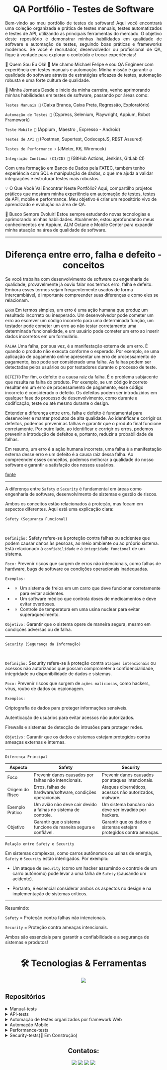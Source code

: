 <h1 align="center"> QA Portfólio - Testes de Software</h1>

<p align="justify"> Bem-vindo ao meu portfólio de testes de software! Aqui você encontrará uma coleção organizada e prática de testes manuais, testes automatizados e testes de API, utilizando as principais ferramentas do mercado. O objetivo deste repositório é demonstrar minhas habilidades em qualidade de software e automação de testes, seguindo boas práticas e frameworks modernos. Se você é recrutador, desenvolvedor ou profissional de QA, fique à vontade para explorar o conteúdo e trocar experiências!</>

📌 Quem Sou Eu
Olá! 👋 Me chamo Michael Felipe e sou QA Engineer com experiência em testes manuais e automação. Minha missão é garantir a qualidade do software através de estratégias eficazes de testes, automação robusta e uma forte cultura de qualidade.

🚀 Minha Jornada
Desde o início da minha carreira, venho aprimorando minhas habilidades em testes de software, passando por áreas como:

`Testes Manuais 📝` (Caixa Branca, Caixa Preta, Regressão, Exploratório) <br>

`Automação de Testes 🤖` (Cypress, Selenium, Playwright, Appium, Robot Framework)  <br>

`Teste Mobile 🤖` (Appium , Maestro , Expresso - Android) <br>

`Testes de API 🔗` (Postman, Supertest, CodeceptJS, REST Assured)  <br>

`Testes de Performance ⚡` (JMeter, K6, Wiremock)  <br>

`Integração Contínua (CI/CD) 🔄` (GitHub Actions, Jenkins, GitLab CI)  <br>

Com uma formação em Banco de Dados pela FATEC, também tenho experiência com SQL e manipulação de dados, o que me ajuda a validar integrações e estruturar testes mais robustos.  <br>

💡 O Que Você Vai Encontrar Neste Portfólio?
Aqui, compartilho projetos práticos que mostram minha experiência em automação de testes, testes de API, mobile e performance. Meu objetivo é criar um repositório vivo de aprendizado e evolução na área de QA.

🎯 Busco Sempre Evoluir!
Estou sempre estudando novas tecnologias e aprimorando minhas habilidades. Atualmente, estou aprofundando meus conhecimentos em Appium, ALM Octane e Mobile Center para expandir minha atuação na área de qualidade de software.


<hr>

<h1 align="center">  Diferença entre erro, falha e defeito - conceitos </h1>

Se você trabalha com desenvolvimento de software ou engenharia de qualidade, provavelmente já ouviu falar nos termos erro, falha e defeito. Embora esses termos sejam frequentemente usados ​​de forma intercambiável, é importante compreender suas diferenças e como eles se relacionam.

`ERRO` Em termos simples, um erro é uma ação humana que produz um resultado incorreto ou inesperado. Um desenvolvedor pode cometer um erro ao escrever um código incorreto para uma determinada função, um testador pode cometer um erro ao não testar corretamente uma determinada funcionalidade, e um usuário pode cometer um erro ao inserir dados incorretos em um formulário.

`FALHA` Uma falha, por sua vez, é a manifestação externa de um erro. É quando o produto não executa conforme o esperado. Por exemplo, se uma aplicação de pagamento online apresentar um erro de processamento de pagamento, isso pode ser considerado uma falha. As falhas podem ser detectadas pelos usuários ou por testadores durante o processo de teste.

`DEFEITO` Por fim, o defeito é a causa raiz da falha. É o problema subjacente que resulta na falha do produto. Por exemplo, se um código incorreto resultar em um erro de processamento de pagamento, esse código incorreto é considerado o defeito. Os defeitos podem ser introduzidos em qualquer fase do processo de desenvolvimento, como durante a codificação, teste ou até mesmo durante o design.

Entender a diferença entre erro, falha e defeito é fundamental para desenvolver e manter produtos de alta qualidade. Ao identificar e corrigir os defeitos, podemos prevenir as falhas e garantir que o produto final funcione corretamente. Por outro lado, ao identificar e corrigir os erros, podemos prevenir a introdução de defeitos e, portanto, reduzir a probabilidade de falhas.

Em resumo, um erro é a ação humana incorreta, uma falha é a manifestação externa desse erro e um defeito é a causa raiz dessa falha. Ao compreender esses conceitos, podemos melhorar a qualidade do nosso software e garantir a satisfação dos nossos usuários.


[fonte](https://www.eduardolam.com.br/2023/04/diferenca-entre-erro-falha-e-defeito.html#:~:text=Em%20resumo%2C%20um%20erro%20%C3%A9,a%20satisfa%C3%A7%C3%A3o%20dos%20nossos%20usu%C3%A1rios.)

<hr>

A diferença entre `Safety` e `Security` é fundamental em áreas como engenharia de software, desenvolvimento de sistemas e gestão de riscos. 

Ambos os conceitos estão relacionados à proteção, mas focam em aspectos diferentes. Aqui está uma explicação clara:

`Safety (Segurança Funcional)`

<br>

`Definição:` Safety refere-se à proteção contra falhas ou acidentes que podem causar danos às pessoas, ao meio ambiente ou ao próprio sistema. Está relacionado à `confiabilidade` e à `integridade funcional` de um sistema.

`Foco:` Prevenir riscos que surgem de erros não intencionais, como falhas de hardware, bugs de software ou condições operacionais inadequadas.

`Exemplos:`

* * Um sistema de freios em um carro que deve funcionar corretamente para evitar acidentes.

* * Um software médico que controla doses de medicamentos e deve evitar overdoses.

* * Controle de temperatura em uma usina nuclear para evitar superaquecimento.

`Objetivo:` Garantir que o sistema opere de maneira segura, mesmo em condições adversas ou de falha.

<hr>

`Security (Segurança da Informação)`

<br>

`Definição:` Security refere-se à proteção contra `ataques intencionais` ou acessos não autorizados que possam comprometer a confidencialidade, integridade ou disponibilidade de dados e sistemas.

`Foco:` Prevenir riscos que surgem de `ações maliciosas`, como hackers, vírus, roubo de dados ou espionagem.

`Exemplos:`

Criptografia de dados para proteger informações sensíveis.

Autenticação de usuários para evitar acessos não autorizados.

Firewalls e sistemas de detecção de intrusões para proteger redes.

`Objetivo:` Garantir que os dados e sistemas estejam protegidos contra ameaças externas e internas.

<hr>

`Diferença Principal`

| Aspecto | Safety | Security |
|----------|----------|----------|
| Foco | Prevenir danos causados por falhas não intencionais. | Prevenir danos causados por ataques intencionais.|
| Origem do Risco | Erros, falhas de hardware/software, condições operacionais. | Ataques cibernéticos, acessos não autorizados, malware. |
| Exemplo Prático | Um avião não deve cair devido a falhas no sistema de controle. | Um sistema bancário não deve ser invadido por hackers. |
| Objetivo | Garantir que o sistema funcione de maneira segura e confiável. | Garantir que os dados e sistemas estejam protegidos contra ameaças. |


`Relação entre Safety e Security`

Em sistemas complexos, como carros autônomos ou usinas de energia, `Safety` e `Security` estão interligados. Por exemplo:

* Um ataque de `Security` (como um hacker assumindo o controle de um carro autônomo) pode levar a uma falha de `Safety` (causando um acidente).

* Portanto, é essencial considerar ambos os aspectos no design e na implementação de sistemas críticos.

<hr>

Resumindo:

`Safety` = Proteção contra falhas não intencionais.

`Security` = Proteção contra ameaças intencionais.

Ambos são essenciais para garantir a confiabilidade e a segurança de sistemas e produtos!


<h1 align="center"> 🛠 Tecnologias & Ferramentas</h1>

<p align="center">
  <a href="https://go-skill-icons.vercel.app/">
    <img
      src="https://go-skill-icons.vercel.app/api/icons?i=cypress,playwright,selenium,postman,javascript,java,git,gherkin,githubactions,github,gitlab,sonarqube,jenkins"
    />
  </a>
</p>

## Repositórios

<details>
<summary>Manual-tests</summary>
  
<br>
  
##  Testes manuais (documentação, casos de teste, checklist, relatórios)

Testes no Portfólio de QA
Este repositório contém exemplos práticos de diferentes tipos de testes de software, demonstrando habilidades em garantia de qualidade (QA). Abaixo estão os exemplos incluídos:

`1. Teste de Caixa Branca (White Box Testing) `

<br>

Descrição: Testes que avaliam a estrutura interna do código, como fluxo de execução, condições e loops.

Exemplo:

Análise de cobertura de código em uma função de cálculo de imposto.

Verificação de condições de borda em um algoritmo de ordenação.

Tecnologias: Python, Pytest, Coverage.py.

`2. Teste de Caixa Preta (Black Box Testing) `

<br>

Descrição: Testes que avaliam a funcionalidade do software sem conhecimento da implementação interna.

Exemplo:

Testes de funcionalidade em uma API RESTful (verificação de status codes, respostas JSON).

Validação de campos de um formulário de cadastro.

Tecnologias: Postman, Selenium, Cypress.

`3. Teste de Regressão (Regression Testing) `

<br>

Descrição: Testes para garantir que novas alterações não introduziram bugs em funcionalidades existentes.

Exemplo:

Execução de um conjunto de testes automatizados após a implementação de uma nova feature.

Verificação de funcionalidades críticas após atualizações de bibliotecas.

Tecnologias: Jenkins, GitLab CI, TestNG.

`4. Teste Exploratório (Exploratory Testing)`

<br>

Descrição: Testes não estruturados, onde o testador explora o software para identificar bugs ou comportamentos inesperados.

Exemplo:

Exploração de um novo módulo de e-commerce para identificar possíveis falhas de usabilidade.

Testes manuais em um aplicativo móvel para verificar fluxos de navegação.

Tecnologias: Ferramentas de captura de tela, relatórios manuais.


<hr>

</details>

<details>
<summary>API-tests</summary>
<br>

<details>
<summary>Postman + Newman</summary>

# Nesse estudo eu vou postar alguns prints de como foi feito os testes no postaman e de como usei o newman pra complementar

# 1-Passo configurei a url base

<p align="center"><img src=https://github.com/heyMichaelS/postman-newman/blob/master/imagens/Captura%20de%20tela%202025-02-20%20111409.png  alt="Sua Foto" width="800" height="500"/>


# 2-Coloquei no script de teste para gerar um email diferente sempre que preenchido 
<p align="center"><img src=https://github.com/heyMichaelS/postman-newman/blob/master/imagens/Captura%20de%20tela%202025-02-20%20111615.png alt="Sua Foto" width="800" height="500"/>

* 2.1 Response
 <p align="center"><img src=https://github.com/heyMichaelS/postman-newman/blob/master/imagens/Captura%20de%20tela%202025-02-20%20111632.png alt="Sua Foto" width="800" height="500"/>

* 2.2 O email foi alterado por uma variávei de ambiente para aceitar a condição do script "{{ }}"
<p align="center"><img src= https://github.com/heyMichaelS/postman-newman/blob/master/imagens/Captura%20de%20tela%202025-02-20%20111748.png alt="Sua Foto" width="800" height="500"/>

# 3-Register a user an invalid password
<p align="center"><img src= https://github.com/heyMichaelS/postman-newman/blob/master/imagens/Captura%20de%20tela%202025-02-20%20112540.png alt="Sua Foto" width="800" height="500"/>

* 3.1 Body
<p align="center"><img src= https://github.com/heyMichaelS/postman-newman/blob/master/imagens/Captura%20de%20tela%202025-02-20%20112553.png alt="Sua Foto" width="800" height="500"/>

# 4-Autenticar um usuario 

<p align="center"><img src= https://github.com/heyMichaelS/postman-newman/blob/master/imagens/Captura%20de%20tela%202025-02-20%20112654.png alt="Sua Foto" width="800" height="500"/>

* 4.1 Body

<p align="center"><img src=https://github.com/heyMichaelS/postman-newman/blob/master/imagens/Captura%20de%20tela%202025-02-20%20112706.png alt="Sua Foto" width="800" height="500"/>

# 5-Registrar um post 

<p align="center"><img src=https://github.com/heyMichaelS/postman-newman/blob/master/imagens/Captura%20de%20tela%202025-02-20%20112739.png alt="Sua Foto" width="800" height="500"/>

* 5.1 Body
 <p align="center"><img src= https://github.com/heyMichaelS/postman-newman/blob/master/imagens/Captura%20de%20tela%202025-02-20%20112750.png alt="Sua Foto" width="800" height="500"/>

* 5.2 Configuração do Baren Token 
 <p align="center"><img src= https://github.com/heyMichaelS/postman-newman/blob/master/imagens/Captura%20de%20tela%202025-02-20%20112801.png alt="Sua Foto" width="800" height="500"/>

 
# 6-Retrivies

 <p align="center"><img src= https://github.com/heyMichaelS/postman-newman/blob/master/imagens/Captura%20de%20tela%202025-02-20%20112852.png alt="Sua Foto" width="800" height="500"/>

# 7-Delete um post

 <p align="center"><img src= https://github.com/heyMichaelS/postman-newman/blob/master/imagens/Captura%20de%20tela%202025-02-20%20113000.png alt="Sua Foto" width="800" height="500"/>

* 7.1 Como é delete de um post precisa de uma autenticação seguindo a regra da api

  <p align="center"><img src= https://github.com/heyMichaelS/postman-newman/blob/master/imagens/Captura%20de%20tela%202025-02-20%20113019.png alt="Sua Foto" width="800" height="500"/>

# 8-Delete sem autenticação nesse caso não é necessário

 <p align="center"><img src= https://github.com/heyMichaelS/postman-newman/blob/master/imagens/Captura%20de%20tela%202025-02-20%20113033.png alt="Sua Foto" width="800" height="500"/>

 # 9-Depois de finalizado consegue fazer o export do json de todo teste e rodar com newman 
 
Para instalar na maquina antes de rodar a collection
```
npm i -g newman
```
Após
```
newman run nome_do-arquivo
```
* 9.1 após instalado no terminal deve ser assim sua visão

<p align="center"><img src= https://github.com/heyMichaelS/postman-newman/blob/master/imagens/Captura%20de%20tela%202025-02-19%20034644.png alt="Sua Foto" width="500" height="500"/>

* 9.2 No newman também pode gerar relatorios em html com esse comando

```
npm i -g newman-reporter-htmlextra
```
Após
```
newman run nome_do_arquivo.json -r htmlextra
```
* Irá gerar uma visão assim 
<p align="center"><img src= https://github.com/heyMichaelS/postman-newman/blob/master/imagens/Captura%20de%20tela%202025-02-19%20034602.png alt="Sua Foto" width="800" height="500"/>



# 📁 Abaixo está projetos que fiz com Postman + Newman onde coloquei em prática os ensinamentos de teste<br>

* [Projeto 1° - Postman + Newman](https://github.com/heyMichaelS/postman-newman)

<hr>
</details>
</details>
 
<details>
<summary>Automação de testes organizados por framework Web</summary>

  <br>

<details>
<summary>Cypress</summary>

<br>

  🚀 Testes de Automação com Cypress
📌 O que é Cypress?
O Cypress é um framework moderno de automação de testes end-to-end para aplicações web. Ele é conhecido por sua facilidade de configuração, execução rápida e integração nativa com JavaScript. Diferente de outras ferramentas, o Cypress roda diretamente no navegador, permitindo um melhor controle sobre a aplicação testada e facilitando a depuração.

<br>
  
| Vantagem | Descrição |
|----------|----------|
| ✅ Execução rápida | Testes automatizados confiáveis e rápidos |
| ✅ Suporte a JS/TS | Compatível com JavaScript e TypeScript |
| ✅ Depuração avançada | Time-travel, logs detalhados e ferramentas integradas |
| ✅ CI/CD | Fácil integração com pipelines de CI/CD |

<br>
🚀 Instalação do Cypress
O Cypress pode ser instalado de diferentes formas, dependendo do seu ambiente e necessidades. A seguir, apresento um passo a passo para instalar e configurar o Cypress corretamente.

🛠️ Pré-requisitos
Antes de instalar o Cypress, certifique-se de que possui os seguintes requisitos instalados:

✅ Node.js (Versão recomendada: LTS) → [Baixar aqui](https://nodejs.org/pt/download) <br>
✅ Gerenciador de Pacotes (npm ou yarn) (já vem com o Node.js) <br>
✅ Git (opcional, mas recomendado) → [Baixar aqui](https://git-scm.com/downloads) <br>

  <br>

# 🏗️ 1. Criando um novo projeto (caso não tenha um)


  ```
  mkdir meu-projeto-cypress
  cd meu-projeto-cypress
  npm init -y
  ```
# Isso criará um arquivo package.json básico para gerenciar as dependências.

# 📦 2. Instalando o Cypress
🔹 Opção 1: Instalação via npm (Recomendada) <br>
    No diretório do projeto, execute: <br>
  ```
  npm install cypress --save-dev
  ```
🔹 Após a instalação, o Cypress será adicionado às dependências do seu projeto. <br>

# 🚀 3. Abrindo o Cypress pela primeira vez <br>
🔹 Após a instalação, inicie o Cypress com: <br>
```
npx cypress open
```
Modo interativo (com interface gráfica)

```
npx cypress run
```
Modo headless (sem interface gráfica, útil para CI/CD)

# 📂 4. Estrutura de Arquivos do Cypress
Ao executar o Cypress pela primeira vez, ele criará automaticamente a seguinte estrutura dentro do seu projeto <br>

```
📁 cypress/
 ├── 📂 e2e/            # Pasta onde ficam os testes automatizados
 ├── 📂 fixtures/       # Arquivos JSON para simular dados de resposta
 ├── 📂 support/        # Arquivos auxiliares (comandos, hooks, etc.)
 ├── 📂 downloads/      # Para arquivos baixados nos testes
 ├── 📂 screenshots/    # Capturas de tela dos testes
 ├── 📂 videos/         # Gravações automáticas dos testes
📄 cypress.config.js      # Arquivo de configuração do Cypress
```
⚠️ **Atenção:** O Cypress já vem com uma configuração de pasta porém pode ser alterada de acordo com projeto ou da melhor forma que a organização facilite os testes.

# ⚙️ 5. Configurando o Cypress (Opcional)

🔹 O arquivo cypress.config.js permite personalizar diversas opções. Exemplo de configuração básica <br>
```
const { defineConfig } = require('cypress');

module.exports = defineConfig({
  e2e: {
    baseUrl: 'https://meusite.com', // URL base para os testes
    viewportWidth: 1280,
    viewportHeight: 720,
  },
});
```
⚠️ **Atenção:** No arquivo cypress.config.js nesse bloco que se confugura também a parte do relatorios e demais configurações que agregam no cypress. <br>

# 🧪 6. Criando um Primeiro Teste
Agora, crie um teste simples dentro da pasta cypress/e2e/

📄 Arquivo: cypress/e2e/meuTeste.cy.js
```
describe('Meu Primeiro Teste', () => {
  it('Visita a página inicial e verifica o título', () => {
    cy.visit('/');
    cy.contains('Example Domain'); // Verifica se a página contém esse texto
  });
});
```

🎯 Conclusão
Agora você tem o Cypress instalado e configurado no seu projeto! 🚀 Você pode explorar mais funcionalidades como:

Uso de comandos customizados (cypress/support/commands.js)
Configuração de variáveis de ambiente
Integração com CI/CD
Relatórios de testes
Para mais detalhes, consulte a [documentação oficial.](https://docs.cypress.io/app/get-started/why-cypress)

# 📁 Abaixo está projetos que fiz com cypress onde coloquei em prática os ensinamentos de teste nesse framework.<br>

* [Projeto 1° - Cypress](https://github.com/heyMichaelS/cypress_pratica)
* [Projeto 2° - Cypress](https://github.com/heyMichaelS/cypress-auth-project)
* [Projeto 3° - Cypress](https://github.com/heyMichaelS/cypress_api/tree/master)
* [Projeto 4° - Cypress](https://github.com/heyMichaelS/cypress_automacao_web)
* [Projeto 5° - Cypress](https://github.com/heyMichaelS/cypress_bdd)
 <hr>
</details>

<details>
<summary>Playwright</summary>
   <br>
🎭 Playwright - Automação de Testes Moderna
O Playwright é um framework de automação de testes de código aberto, desenvolvido pela Microsoft, que permite testar aplicativos da web em múltiplos navegadores (Chromium, Firefox e WebKit) de forma rápida e confiável. Ele suporta testes headless e com interface gráfica, além de oferecer APIs poderosas para interagir com elementos, simular dispositivos móveis, capturar screenshots e muito mais.

 <br>
  <br>

🔹 Principais recursos do Playwright:  <br>
✅ Suporte a múltiplos navegadores: Chromium, Firefox e WebKit <br>
✅ Execução paralela de testes para maior desempenho  <br>
✅ Automação confiável com controle avançado de rede e interceptação de requisições  <br>
✅ Testes de API integrados, permitindo validar backends   <br>
✅ Suporte a linguagens modernas como JavaScript, TypeScript, Python, Java e C#  <br>
✅ Simulação de dispositivos móveis e configurações avançadas  <br>

Com o Playwright, é possível criar testes robustos e escaláveis para validar a experiência do usuário em diferentes cenários, garantindo maior qualidade e confiabilidade no desenvolvimento de aplicações web. 🚀

🎭 Tutorial de Instalação e Configuração do Playwright
O Playwright é um framework moderno para automação de testes, desenvolvido pela Microsoft. Ele permite testar aplicativos da web em múltiplos navegadores (Chromium, Firefox e WebKit), garantindo confiabilidade, velocidade e flexibilidade.


🛠️ 1. Pré-requisitos
Antes de instalar o Playwright, certifique-se de que possui os seguintes requisitos:

✅ Node.js (Versão recomendada: LTS) → [Baixar aqui](https://nodejs.org/pt/download) <br>
✅ Gerenciador de pacotes (npm, yarn ou pnpm)) <br>
✅ Git (opcional, mas recomendado) → [Baixar aqui](https://git-scm.com/downloads)  <br>


📦 2. Criando um Novo Projeto
Se ainda não tiver um projeto Node.js, crie um diretório e inicialize o projeto:

```
mkdir meu-projeto-playwright
cd meu-projeto-playwright
```
🔹 Isso criará um arquivo package.json para gerenciar as dependências.

📥 3. Instalando o Playwright  <br>
🔹 Opção 1: Instalação via npm (Recomendada) <br>
```
npm init playwright@latest
```
📝 4. Criando um Teste Automatizado
Agora, crie um arquivo de teste dentro da pasta tests/:

📄 Arquivo: tests/example.test.js

```
import { test, expect } from '@playwright/test';

test('Verificar título da página', async ({ page }) => {
  await page.goto('https://playwright.dev/'); // Abre o site
  const title = await page.title(); // Obtém o título da página
  expect(title).toBe('Fast and reliable end-to-end testing for modern web apps | Playwright'); // Valida o título
});

```
▶️ 6. Executando os Testes
* Para rodar `todos os testes:`
  
```
npx playwright test
```

Para rodar um `teste específico:`
```
npx playwright test tests/example.test.js
```

Para rodar os testes `com interface gráfica (UI Mode):`
```
npx playwright test --ui
```

Para rodar os testes `em modo headless (sem interface gráfica):`
```
npx playwright test --headless
```
📊 7. Gerando Relatórios de Teste
O Playwright inclui suporte nativo para relatórios de teste. Após a execução, os resultados ficam armazenados na pasta playwright-report/.

Para abrir o relatório interativo, use:
```
npx playwright show-report
```
🎯 Conclusão
Agora você tem um ambiente configurado para automação de testes com Playwright! 🚀

✅ Instalação e configuração
✅ Criação de testes automatizados
✅ Execução e geração de relatórios
  
📌 Para mais detalhes, consulte a [documentação oficial.](https://playwright.dev/docs/intro)

# 📁 Abaixo está projetos que fiz com Playwright onde coloquei em prática os ensinamentos de teste nesse framework.<br>

* [Projeto 1° - Playwright](https://github.com/heyMichaelS/automacao_web_playwright)
* [Projeto 2° - Playwright](https://github.com/heyMichaelS/playwright_api)

<hr>

</details>

<details>
<summary>Codeceptjs</summary>

<br>
🚀 Instalação e Configuração do CodeceptJS para Testes de API
O CodeceptJS é um framework moderno para automação de testes end-to-end, suportando diversos drivers como Playwright, WebDriver, Puppeteer e TestCafe. Além disso, permite a execução de testes de API, tornando-se uma ferramenta versátil para diferentes cenários de testes.
<br>

🛠️ Pré-requisitos
Antes de instalar o CodeceptJS, verifique se possui os seguintes requisitos:

✅ Node.js (Versão recomendada: LTS) → [Baixar aqui](https://nodejs.org/pt/download) <br>
✅ Gerenciador de Pacotes (npm ou yarn) (já vem com o Node.js) <br>
✅ Git (opcional, mas recomendado) → [Baixar aqui](https://git-scm.com/downloads) <br>

<br>

# 🏗️ 1. Criando um Novo Projeto
Se ainda não tiver um projeto Node.js, crie um diretório e inicialize o projeto:

```
mkdir meu-projeto-codecept
cd meu-projeto-codecept
npm init -y
```
Isso criará um arquivo package.json básico para gerenciar as dependências.

# 📦 2. Instalando o CodeceptJS
🔹 Opção 1: Instalação via npm (Recomendada)

```
npm install codeceptjs --save-dev
```
# ⚙️ 3. Inicializando o CodeceptJS

```
npx codeceptjs init
```
🔹 Durante a configuração interativa, o CodeceptJS fará algumas perguntas sobre o ambiente de testes, como:

* Qual helper usar? (Selecione REST para testes de API) <br>
* Onde salvar os testes? (Padrão: ./tests) <br>
* Qual formato de saída do relatório? (Escolha um, como Mocha) <br>
🔹 Isso criará automaticamente o arquivo de configuração codecept.conf.js. <br>


# 🔧 4. Configurando o CodeceptJS para Testes de API

🔹 Edite o arquivo codecept.conf.js para incluir a configuração de API Testing com REST:

📄 Arquivo: codecept.conf.js

```
const { setHeadlessWhen } = require('@codeceptjs/configure');

setHeadlessWhen(process.env.HEADLESS);

exports.config = {
  tests: './tests/api/*_test.js',  // Define onde os testes serão salvos
  output: './output',              // Pasta de saída para logs e screenshots
  helpers: {
    REST: {                        // Ativa o helper REST para testes de API
      endpoint: 'https://jsonplaceholder.typicode.com',  // URL base da API
      onRequest: (request) => {
        request.headers.auth = 'Bearer token_aqui';  // Adiciona autenticação (se necessário)
      }
    }
  },
  include: {},
  bootstrap: null,
  mocha: {},
  name: 'meu-projeto-codecept'
};
```
⚠️ **Atenção:**  A configuração pode ter diferentes modificações dependendo do projeto acima é somente uma base de exemplo.

# 🧪 5. Criando um Teste de API
🔹 Agora, crie um teste simples dentro da pasta tests/api/:

📄 Arquivo: tests/api/users_test.js

```
Feature('Users API');

Scenario('Deve buscar a lista de usuários', async ({ I }) => {
  const response = await I.sendGetRequest('/users');

  // Verifica se a resposta tem status 200
  I.seeResponseCodeIs(200);

  // Valida se a resposta contém uma lista de usuários
  I.seeResponseContainsJson([{ id: 1 }]);
});

Scenario('Deve criar um novo usuário', async ({ I }) => {
  const response = await I.sendPostRequest('/users', {
    name: 'João Silva',
    username: 'joaosilva',
    email: 'joao@email.com'
  });

  // Verifica se o status de resposta é 201 (Criado)
  I.seeResponseCodeIs(201);

  // Valida se o nome do usuário criado está na resposta
  I.seeResponseContainsJson({ name: 'João Silva' });
});
```
# ▶️ 6. Executando os Testes
🔹Para rodar todos os testes

```
npx codeceptjs run --steps
```
🔹 Para rodar um teste específico
```
npx codeceptjs run --grep "@@sucesso"
```

🔹 Estrutura Exemplo do Teste Abaixo

```
Feature('login');

Scenario('Login com sucesso ', async ({ I }) => {

    I.amOnPage('https://automationpratice.com.br/')
    I.click('Login')
    I.waitForText('Login', 15)
    I.fillField('#user', 'teste@teste.com')
    I.fillField('#password', '12345678')
    I.click('#btnLogin')
    I.waitForText('Login realizado', 3)

}).tag('@sucesso')

```

🔹Para rodar os testes em modo interativo

```
npx codeceptjs shell
```
A opção --steps exibe o passo a passo da execução.

# 📊 7. Gerando Relatórios de Testes

Para gerar relatórios HTML após a execução, instale o pacote mocha-multi-reporters
```
npm install mocha-multi-reporters --save-dev
```
E adicione a seguinte configuração no codecept.conf.js:

```
mocha: {
  reporterOptions: {
    reportDir: "output"
  }
}
```

# 🎯 Conclusão
Agora você tem um ambiente configurado para testes de API com CodeceptJS! 🚀

✅ Instalação e configuração do framework
✅ Criação de testes automatizados de API
✅ Execução e geração de relatórios

📌 Para mais detalhes, consulte a [documentação oficial.](https://codecept.io/api/#api-testing)
Agora, após executar os testes, o relatório estará disponível na pasta output.

# 📁 Abaixo está projetos que fiz com CodeceptJs onde coloquei em prática os ensinamentos de teste nesse framework.<br>

* [Projeto 1º - CodeceptJS](https://github.com/heyMichaelS/CodeceptJs_Projeto_Web/tree/master)
* [Projeto 2º - CodeceptJS + Appium](https://github.com/heyMichaelS/Automacao_Testes_Mobile_CodeceptJs_Appium))
* [Projeto 3º - CodeceptJS]()
<hr>
</details>

<details>
<summary>Selenium</summary>
    <br>  
* Selenium
</details>

<details>
<summary>Robot Framework</summary>
    <br>  
  
🤖 Introdução ao Robot Framework
O Robot Framework é um framework de automação de testes baseado em palavras-chave (Keyword-Driven Testing) que permite escrever testes de forma intuitiva e legível. Ele é amplamente utilizado para testar APIs, aplicações web, mobile e desktop, suportando bibliotecas como Selenium, Appium, Requests e muitas outras.

🚀 Principais Vantagens do Robot Framework <br>
✅ Fácil de aprender – Utiliza uma sintaxe legível em estilo tabela ou texto <br>
✅ Suporte a múltiplas bibliotecas – Selenium, Appium, API Requests, entre outras <br>
✅ Extensível – Pode ser integrado com Python e Java para personalizar testes <br>
✅ Execução multiplataforma – Roda em Windows, Linux e macOS <br>
✅ Relatórios detalhados – Gera logs e reports automaticamente <br>


🛠 Passo a Passo: Instalando e Configurando o Robot Framework <br>

📌 1. Pré-requisitos <br>
Antes de instalar o Robot Framework, verifique se tem:

✔ Python 3.7 ou superior instalado <br>
✔ pip atualizado <br>
✔ IDE compatível (ex: VS Code, PyCharm ou Robot Framework IDE) <br>

Para verificar o Python e o pip, rode:

```
python --version
pip --version
```
Se o Python não estiver instalado, baixe-o [em:](https://www.python.org/downloads/)

📌 2. Instalando o Robot Framework
<br>
Para instalar o Robot Framework, use o seguinte comando:

```
pip install robotframework-requests
```
No teste que eu fiz usei [RequestLibrary](https://github.com/MarketSquare/robotframework-requests#readme) <br>
Para verificar se a instalação foi bem-sucedida:

```
robot --version
```

Exemplo de Test

```
*** Settings ***
Library    RequestsLibrary

*** Variables ***
${URL_BASE}    https://restful-booker.herokuapp.com

*** Keywords ***


Step 1: Fazer uma request GET para a URL
    ${response}=    GET    ${URL_BASE}/booking
    Log    Response Status: ${response.status_code}
    Log    Response Body: ${response.text}
    [Return]    ${response}

Step 2: Validar status da resposta
    [Arguments]    ${response}
    Status Should Be    200    ${response}

Step 3: Validar corpo da resposta
    [Arguments]    ${response}
    ${response_json}=    Evaluate    json.loads($response.text)    json
    Should Not Be Empty    ${response_json}    A resposta não pode ser vazia!

*** Test Cases ***
Cenário 1: Fazer uma request GET e validar resposta
    ${response}=    Step 1: Fazer uma request GET para a URL
    Step 2: Validar status da resposta    ${response}
    Step 3: Validar corpo da resposta    ${response}

```
📌 5. Executando o Teste
```
 python -m robot nomedoteste.robot

  ou

robot nomedoteste.robot
```

Se quiser salvar os logs e reports em uma pasta específica:

```
robot -d results teste_login.robot
```
Após a execução, os logs e reports serão gerados na pasta results/ e poderão ser abertos no navegador.



É uma ótima opção para equipes que querem uma abordagem mais amigável e reutilizável para a automação de testes.

📌 Para mais detalhes, consulte a [documentação oficial.](https://robotframework.org/) <br>
Agora, após executar os testes, o relatório é gerado na raiz do projeto.

# 📁 Abaixo está projetos que fiz com Robot Framework onde coloquei em prática os ensinamentos de teste nesse framework.<br>

* [Projeto 1º - Robot Framework](https://github.com/heyMichaelS/robot-framework-api)

<hr>
</details>

<details>
<summary>Rest-assured</summary>
    <br>
  
📌 Introdução ao REST-Assured  <br>
O REST-Assured é uma biblioteca Java para testar APIs RESTful de forma simples e intuitiva. Ele facilita a escrita de testes automatizados para serviços web, eliminando a necessidade de lidar diretamente com bibliotecas HTTP complexas.

É amplamente utilizado para automação de testes de API em projetos Java, permitindo validar respostas HTTP, cabeçalhos, status e até mesmo autenticação de APIs.
  
🚀 Principais Vantagens do REST-Assured:  <br>
✅ Sintaxe fluida e fácil de ler  <br>
✅ Suporte nativo para testes de API REST  <br>
✅ Integração com frameworks de teste como JUnit e TestNG  <br>
✅ Suporte a autenticação, parâmetros e validação de JSON/XML  <br>

🛠️ Pré-requisitos <br>
Antes de instalar o REST-Assured, verifique se possui os seguintes requisitos configurados corretamente:  <br>

✔ JetBrains IntelliJ IDEA → [Baixe aqui](https://www.jetbrains.com/idea/download/?section=window) s<br>
✔ Java JDK instalado e configurado (verifique a versão compatível com o projeto) → [Baixe aqui](https://www.oracle.com/br/java/technologies/javase/jdk11-archive-downloads.html) <br>
✔ Apache Maven instalado e configurado (caso não tenha, baixe e instale) → [Baixe aqui](https://maven.apache.org/download.cgi) <br>


🛠 Tutorial Passo a Passo: Instalação e Configuração
📌 1. Adicionar REST-Assured ao Projeto
Se estiver usando Maven, adicione a seguinte dependência ao pom.xml:


 ```
  <dependencies>
    <dependency>
        <groupId>io.rest-assured</groupId>
        <artifactId>rest-assured</artifactId>
        <version>5.4.0</version>
        <scope>test</scope>
    </dependency>
</dependencies>

  ```
Se estiver usando Gradle, adicione ao build.gradle:
 ```
dependencies {
    testImplementation 'io.rest-assured:rest-assured:5.4.0'
}

  ```
📌 2. Criar um Teste Simples com REST-Assured
Agora, vamos criar um teste para validar um endpoint /ping que retorna um JSON com { "message": "pong" }.

📄 Arquivo: ApiTest.java

  ```
import io.restassured.RestAssured;
import io.restassured.response.Response;
import org.junit.jupiter.api.Test;

import static io.restassured.RestAssured.*;
import static org.hamcrest.Matchers.*;

public class ApiTest {

    @Test
    public void testPingEndpoint() {
        given()
            .when()
                .get("https://api.exemplo.com/ping")
            .then()
                .statusCode(200)
                .body("message", equalTo("pong"));
    }
}


  ```

   📌 3. Executando os Testes   <br>
🔹Se estiver usando Maven, execute: <br>
   
  ```
mvn test
  ```
🔹Se estiver usando Gradle, execute:
    
  ```
gradle test
  ```
🔹Se o teste for bem-sucedido, você verá uma saída semelhante a:
 ```
Tests run: 1, Failures: 0, Errors: 0, Skipped: 0
  ```
    
    ` `
  
    ` `
📌 4. Testando um Endpoint com Autenticação
Se o endpoint exigir autenticação, podemos passar um token Bearer ou autenticação básica:

 ```
@Test
public void testComAutenticacao() {
    given()
        .auth()
        .preemptive()
        .basic("usuario", "senha")
    .when()
        .get("https://api.exemplo.com/secure-data")
    .then()
        .statusCode(200);
}

  ```
Para tokens JWT (Bearer Token):

 ```
@Test
public void testComBearerToken() {
    given()
        .header("Authorization", "Bearer seu_token_aqui")
    .when()
        .get("https://api.exemplo.com/protected")
    .then()
        .statusCode(200);
}

```
✅ Testando um Endpoint POST
Esse teste verifica se um novo usuário pode ser criado enviando um JSON no corpo da requisição.

  ```
import io.restassured.RestAssured;
import org.junit.jupiter.api.Test;
import static io.restassured.RestAssured.*;
import static org.hamcrest.Matchers.*;

public class ApiTest {

    @Test
    public void testCriarUsuario() {
        given()
            .header("Content-Type", "application/json")
            .body("{ \"nome\": \"João\", \"email\": \"joao@email.com\" }")
        .when()
            .post("https://api.exemplo.com/usuarios")
        .then()
            .statusCode(201)
            .body("message", equalTo("Usuário criado com sucesso"));
    }
}

```

✅ Explicação: <br>

* O given() define o corpo da requisição com JSON. <br>
* O post() envia os dados para a API. <br>
* O then() valida que o status da resposta é 201 (Created) e o corpo contém a mensagem esperada. <br>


  🛠 Testando um Endpoint PUT (Atualizar um Usuário)
Esse teste verifica se conseguimos atualizar os dados de um usuário existente.

```
  @Test
public void testAtualizarUsuario() {
    given()
        .header("Content-Type", "application/json")
        .body("{ \"nome\": \"João Silva\", \"email\": \"joaosilva@email.com\" }")
    .when()
        .put("https://api.exemplo.com/usuarios/1")
    .then()
        .statusCode(200)
        .body("message", equalTo("Usuário atualizado com sucesso"));
}

  ```
✅ Explicação:

* Usamos PUT para atualizar o usuário com ID 1.
* O JSON contém os novos dados do usuário.
* Verificamos que o status HTTP retornado é 200 (OK).


❌ Testando um Endpoint DELETE (Excluir um Usuário)
Aqui testamos se conseguimos excluir um usuário pelo ID.
  ```
@Test
public void testDeletarUsuario() {
    when()
        .delete("https://api.exemplo.com/usuarios/1")
    .then()
        .statusCode(204);
}

```
✅ Explicação:

* DELETE remove o usuário com ID 1.
* O status esperado é 204 (No Content), indicando que o usuário foi removido sem erro.


🔐 Testando um Endpoint Protegido com Token JWT (Autenticação Bearer)
Se a API exigir um token JWT para acessar os recursos, podemos passar o token no cabeçalho:
  ```
@Test
public void testComAutenticacaoJWT() {
    given()
        .header("Authorization", "Bearer seu_token_aqui")
    .when()
        .get("https://api.exemplo.com/dados-seguros")
    .then()
        .statusCode(200)
        .body("status", equalTo("Acesso permitido"));
}

```

✅ Explicação:

O cabeçalho "Authorization" recebe um token Bearer para autenticação.
A API deve retornar um status 200 (OK) se o token for válido.

🔄 Executando os Testes
Para rodar os testes, use:
  ```
mvn test  # Para Maven
gradle test  # Para Gradle
```
🎯 Conclusão
O REST-Assured facilita bastante os testes de APIs em Java, permitindo verificar status, corpo de resposta e autenticação de forma simples. Ele é ideal para integrar em pipelines CI/CD para garantir que os serviços REST estejam sempre funcionando corretamente.

Se precisar de mais exemplos, como testes com POST, PUT e DELETE, posso te ajudar a expandir! 🚀

📌 Para mais detalhes, consulte a [documentação oficial.](https://rest-assured.io/)
Agora, após executar os testes, o relatório estará disponível na pasta output.

# 📁 Abaixo está projetos que fiz com Rest-assured onde coloquei em prática os ensinamentos de teste nesse framework.<br>

* [Projeto 1º - Rest-assured](https://github.com/heyMichaelS/rest-assured-api)

<hr>
</details>

  
<details>
<summary>Supertest</summary>
 
  <br>
  
🚀 SuperTest - Testes de API Simples e Eficientes
O SuperTest é uma biblioteca para testes de API em Node.js, projetada para facilitar a verificação de endpoints REST e GraphQL. Ele se integra facilmente com frameworks como Express, Koa e outros, permitindo testar requisições HTTP de maneira simples e intuitiva.
  
  <br>
  
🔹 Principais recursos do SuperTest:  <br>

✅ Facilidade de uso – Sintaxe intuitiva baseada em superagent  <br>
✅ Suporte a testes assíncronos com Promises e async/await  <br>
✅ Integração com Jest, Mocha, Chai e outros frameworks de teste  <br>
✅ Validação de status, cabeçalhos e respostas JSON  <br>
✅ Execução rápida de testes sem precisar iniciar um servidor manualmente <br>

Com o SuperTest, é possível criar testes automatizados eficientes para garantir a qualidade e a confiabilidade de APIs. 🚀

🛠️ Tutorial de Instalação e Configuração do SuperTest
1. Pré-requisitos
Antes de instalar o SuperTest, certifique-se de que possui os seguintes requisitos:



📥 2. Criando um Novo Projeto
Se ainda não tiver um projeto Node.js, crie um diretório e inicialize o projeto:

```
mkdir meu-projeto-supertest
cd meu-projeto-supertest
```

📦 3. Instalando o SuperTest
🔹 Opção 1: Instalação via npm (Recomendada)
```
npm install jest supertest
```
⚙️ 4. Criando um Servidor para Teste
Para exemplificar, vamos criar uma API simples usando Express:
📄 Arquivo: server.js

```
const express = require('express');
const app = express();

app.use(express.json());

app.get('/ping', (req, res) => {
  res.status(200).json({ message: 'pong' });
});

app.post('/echo', (req, res) => {
  res.status(201).json({ data: req.body });
});

module.exports = app;

```

📝 5. Criando Testes com SuperTest
Agora, crie um arquivo para testar a API:

📄 Arquivo: tests/api.test.js

```
const request = require('supertest');
const app = require('../server');

describe('Testes da API', () => {
  test('Deve retornar pong ao acessar /ping', async () => {
    const response = await request(app).get('/ping');
    expect(response.status).toBe(200);
    expect(response.body).toEqual({ message: 'pong' });
  });

  test('Deve retornar os dados enviados via POST em /echo', async () => {
    const payload = { nome: 'QA Tester' };
    const response = await request(app).post('/echo').send(payload);
    
    expect(response.status).toBe(201);
    expect(response.body).toEqual({ data: payload });
  });
});

```

▶️ 6. Executando os Testes
Se estiver usando Jest, adicione o seguinte script no package.json:

📄 Arquivo: package.json
```
"scripts": {
  "test": "jest"
}
```
Agora, execute os testes com:

```
npm test
```

📊 7. Relatórios de Testes
Para gerar um relatório detalhado, use a flag --coverage:

```
npm test -- --coverage
```

📌 Para mais detalhes, consulte a [documentação oficial.](https://www.npmjs.com/package/supertest) <br>

✅ Node.js (Versão recomendada: LTS) → [Baixar aqui](https://nodejs.org/pt/download) <br>
✅ Gerenciador de pacotes (npm, yarn ou pnpm) <br>
✅ Git (opcional, mas recomendado) → [Baixar aqui](https://git-scm.com/downloads)

# 📁 Abaixo está projetos que fiz com Supertest onde coloquei em prática os ensinamentos de teste nesse framework.<br>

* [Projeto 1º - Superset](https://github.com/heyMichaelS/supertest_api)
<hr>
</details>
<br>
</details>


<details>
<summary>Automação Mobile</summary>
<br>

<details>
  <br>
  <summary>Maestro 📱</summary>
  
🔍 O que é o Maestro?
O Maestro é um framework de automação para testes de interface em aplicativos móveis, desenvolvido para ser mais simples e eficiente do que alternativas como o Appium. Ele permite a criação e execução de testes de forma rápida, utilizando uma sintaxe intuitiva baseada em YAML.

🛠️ Pré-requisitos
Antes de instalar o Maestro, certifique-se de que possui os seguintes requisitos:

✅ Java Development Kit (JDK) instalado e configurado no PATH do sistema <br>
✅ Ferramentas de linha de comando para iOS (Xcode CLI) para testes em dispositivos iOS  <br>
✅ Android SDK instalado e configurado para testes em Android  <br>


📌 Vantagens do Maestro sobre o Appium
<br>
    🔹 Mais simples e leve: Não depende de um servidor separado como o Appium <br>
    🔹 Configuração rápida: Exige menos dependências e é fácil de instalar <br>
    🔹 Sintaxe intuitiva: Testes escritos em YAML, sem necessidade de programação complexa <br>
    🔹 Execução eficiente: Testes são mais rápidos em comparação com o Appium <br>

🏗️ Estrutura de um Teste com Maestro
Os testes no Maestro são escritos em arquivos .yaml. Exemplo de um teste básico de login:

```
# login_test.yaml
appId: com.meuapp.mobile
---
- launchApp
- tapOn: "Login"
- insertText:
    text: "usuario@example.com"
    into: "Email"
- insertText:
    text: "senha123"
    into: "Senha"
- tapOn: "Entrar"
- assertVisible: "Dashboard"
```

Em meu repositório usei somente comandos windowns mas na documentação do maestro possoui as outras opções.

No windons é interessante instalar o comando do linux pode ajudar 

Instalação do WSL no Windows

1- Abrir o PowerShell como Administrador

* Pressione Win + X → Selecione Windows Terminal (Admin) ou PowerShell (Admin)
* Execute o comando:

```
wsl --install
```

* Isso instala o WSL com a distribuição padrão (Ubuntu).

2- Escolher outra distribuição Linux (Opcional)

* Para ver as distribuições disponíveis:

```
wsl --list --online
```

* Para instalar uma distribuição específica (exemplo: Debian):

```
wsl --install -d Debian
```
Verificar a Instalação

Execute:

```
wsl --list --verbose
```
* Se estiver rodando corretamente, aparecerá a distribuição instalada e seu estado.

5- Executar o Linux no Windowns

* Apenas digite wsl no terminal ou abra a distribuição Linux pelo menu Iniciar.


com WLS2 ativo e no terminal linux
Para baixar o maestro digite:

```
curl -fsSL "https://get.maestro.mobile.dev" | bash
```

No terminal do Windowns Powershell

```
adb -a -P 5037 nodaemon server
```
No terminal WSL2 Linux rode 

```
export ADB_SERVER_SOCKET=tcp:<IP>:5037
```
Verificar se adb esta conectado com device ira aparecer com comando:

```
adb devices
```
No Windowns possui umas diferenças para executar os tests no Maestro são as seguintes.


* DIgite no terminal do Windowns

```
ipconfig
```
* Anote o numero do IP 

Rodar um teste:

```
maestro --host <IP> test android-flow.yaml
```
Rodar testes em sub pastas:

```
maestro --host <IP> test ./subflows/sub.yaml
```
Para conseguir inspecionar os elementos do APP assim que rodar no Android Studio:

```
maestro --host <IP> studio
```

Conclusão
O Maestro é uma excelente alternativa ao Appium para automação de testes móveis, oferecendo um setup mais simples e uma execução mais rápida. Com integração facilitada em CI/CD e suporte a testes em dispositivos físicos e emuladores, é uma ferramenta poderosa para QA Mobile.

Se quiser explorar mais, consulte a [documentação oficial](https://docs.maestro.dev/)

# 📁 Abaixo está projetos que fiz com Maestro onde coloquei em prática os ensinamentos de teste mobile.<br>

* [Projeto 1º - Maestro](https://github.com/heyMichaelS/maestro)



  </details>
  <details>
<summary>Espresso</summary>
<br>

📱 Testes de UI Automatizados com Espresso - Android

Este documento apresenta um guia completo sobre Espresso, um framework de automação de testes para aplicações Android nativas. 
O Espresso permite validar a interface do usuário (UI) de forma rápida e eficiente, garantindo que a experiência do usuário seja consistente em diferentes cenários.

📌 1. O que é Espresso?
O Espresso faz parte da AndroidX Test Library e é desenvolvido pelo Google para facilitar a escrita de testes de interface gráfica (UI Tests). 
Ele permite que os testes interajam diretamente com os componentes do app, como botões, listas e campos de texto.

🚀 Vantagens do Espresso <br>
✅ Rápido e confiável (sincroniza automaticamente com a UI)  <br>
✅ Suporte nativo para JUnit e AndroidJUnitRunner  <br>
✅ Funciona em dispositivos reais e emuladores  <br>
✅ Suporte a testes de navegação, ações e validações  <br>

📌 2. Configuração do Ambiente  <br>
🔹 Pré-requisitos  <br>
✔ Android Studio instalado  <br>
✔ Dispositivo físico ou emulador configurado  <br>
✔ Gradle atualizado no projeto  <br>

🔹 Instalação do Espresso <br>
Adicione as seguintes dependências no build.gradle (Module: app):

```
dependencies {
    // Biblioteca principal do Espresso
    androidTestImplementation 'androidx.test.espresso:espresso-core:3.5.1'

    // Extensão para testes com JUnit
    androidTestImplementation 'androidx.test.ext:junit:1.1.5'

    // Runner para executar testes no Android
    androidTestImplementation 'androidx.test:runner:1.5.2'

    // Regras de teste para melhor controle do fluxo de execução
    androidTestImplementation 'androidx.test:rules:1.5.0'

    // Testes em RecyclerView
    androidTestImplementation 'androidx.test.espresso:espresso-contrib:3.5.1'
}

```

No build.gradle (Project: app), ative o runner de testes:

```
android {
    defaultConfig {
        testInstrumentationRunner "androidx.test.runner.AndroidJUnitRunner"
    }
}

```

📌 3. Estrutura de um Teste com Espresso <br>
No Espresso, cada teste segue uma estrutura básica:  <br>
1️⃣ Localizar o elemento na tela  <br>
2️⃣ Executar uma ação (ex: clique, digitação)  <br>
3️⃣ Validar o resultado esperado  <br>

Exemplo de teste para verificar se um botão exibe um texto ao ser clicado:

```
@RunWith(AndroidJUnit4.class)
public class MainActivityTest {

    @Rule
    public ActivityScenarioRule<MainActivity> activityRule =
            new ActivityScenarioRule<>(MainActivity.class);

    @Test
    public void testButtonClick() {
        // Clicar no botão
        onView(withId(R.id.btn_click)).perform(click());

        // Verificar se o texto apareceu na tela
        onView(withId(R.id.txt_result)).check(matches(withText("Texto atualizado!")));
    }
}


```

📌 4. Principais Comandos do Espresso
🎯 Selecionando elementos

```
onView(withId(R.id.my_button)) // Seleciona por ID
onView(withText("Enviar"))      // Seleciona por texto
onView(withHint("Digite aqui")) // Seleciona por hint (placeholder)
onView(withContentDescription("Ícone")) // Seleciona por descrição de acessibilidade


```

✋ Interações

```
perform(click());         // Clique
perform(typeText("QA"));  // Digitar texto
perform(scrollTo());      // Rolar a tela até o elemento
perform(longClick());     // Clique longo
perform(swipeLeft());     // Deslizar para a esquerda

```
✅ Validações (Assertions)

```
check(matches(isDisplayed()));  // Verifica se o elemento está visível
check(matches(withText("OK"))); // Verifica se o texto está correto
check(matches(isChecked()));    // Verifica se um checkbox está marcado
check(doesNotExist());          // Verifica se um elemento NÃO existe

```

📌 5. Testando Listas (RecyclerView)
O Espresso possui suporte nativo para RecyclerView através da biblioteca espresso-contrib.

🔹 Teste de clique em um item da RecyclerView

```
onView(withId(R.id.recyclerView))
    .perform(RecyclerViewActions.actionOnItemAtPosition(2, click()));

```

🔹 Verificar se um item está visível na RecyclerView

```
onView(withRecyclerView(R.id.recyclerView)
        .atPositionOnView(0, R.id.item_text))
    .check(matches(withText("Primeiro item")));

```

📌 6. Testes com Activity Navigation
O Espresso permite testar a navegação entre telas, garantindo que os botões de transição funcionem corretamente.

```
@Test
public void testNavigationToSecondActivity() {
    // Clica no botão que leva para a segunda tela
    onView(withId(R.id.btn_navigate)).perform(click());

    // Verifica se a segunda tela foi aberta
    onView(withId(R.id.second_activity_layout)).check(matches(isDisplayed()));
}



```

📌 7. Execução dos Testes
Os testes podem ser executados de diferentes formas:

🔹 Via Android Studio <br>
1️⃣ Vá até Run > Run ‘Tests in package’   <br>
2️⃣ Escolha um dispositivo/emulador e execute  <br>

🔹 Via Terminal (Gradle)  <br>

```
./gradlew connectedAndroidTest


```

🔹 Via Comando ADB

```
adb shell am instrument -w -r -e class com.example.MyTest androidx.test.runner.AndroidJUnitRunner

```

📌 8. Melhores Práticas no Espresso
<br>
✔ Use Idling Resources para testes assíncronos (espera automática por carregamentos) <br>
✔ Evite sleep() e prefira IdlingResource ou waitForView() <br>
✔ Organize os testes usando Page Object Pattern <br>
✔ Use Regras de Teste (@Rule) para iniciar atividades automaticamente <br>
✔ Rodar testes em diferentes dispositivos para evitar dependência de layout específico <br>

📌 9. Exemplo de Estrutura de Pastas para Testes Espresso

```
📂 app/src/androidTest/java/com/example/myapp
 ├── 📂 ui_tests
 │    ├── MainActivityTest.java
 │    ├── LoginActivityTest.java
 │    ├── RecyclerViewTest.java
 ├── 📂 utils
 │    ├── CustomMatchers.java
 │    ├── TestUtils.java

```

📌 10. Conclusão
O Espresso é uma ferramenta poderosa para testes de UI no Android, garantindo qualidade e consistência na interface do usuário. 
Com uma abordagem bem estruturada e seguindo as melhores práticas, é possível criar testes robustos e confiáveis para qualquer aplicação Android.

Para mais informações veja na [documentação](https://developer.android.com/training/testing/espresso/basics?hl=pt-br)

</details>
</details>

<details>
<summary>Performance-tests</summary>
<br>

<details>
  <summary>Postman</summary>

  <br>
  
Postman para Testes de Performance 🚀
O Postman é uma ferramenta poderosa para testar APIs RESTful, mas além dos testes funcionais, ele também pode ser usado para testes de performance. Com o Runner do Postman e scripts no Pre-request Script e Tests, conseguimos simular diferentes cenários de carga.

Tipos de Testes de Performance no Postman <br>
🔹 Fixed Load – Simula um número fixo de requisições ao longo do tempo. <br>
🔹 Ramp-Up – Aumenta gradualmente a carga para analisar o comportamento do sistema sob pressão progressiva. <br>
🔹 Spike Test – Simula um pico repentino de requisições para avaliar a resiliência da API. <br>
🔹 Peak Test – Mede o desempenho sob carga máxima sustentada, verificando como o sistema lida com tráfego intenso. <br>

1️⃣ Instalar o Postman
  Baixe e instale o Postman pelo site oficial: [aqui](https://www.postman.com/downloads/)
  <br>
  
<p align="center">Com as collections configuradas só clicar nos tres ... e como na imagem abaixo clicar em Run Collection 
<p align="center"><img src="https://github.com/heyMichaelS/postman/blob/master/imagens/Run%20collection.png" alt="Sua Foto" width="350" height="500"/>

<p align="center">Após isso ira abrir as requisições que deseja testar marque somente a que vai fazer o teste de carga 
<p align="center">🔹Load Profile 🔹 Virtual Users 🔹Test Duration 
<p align="center"><img src="https://github.com/heyMichaelS/postman/blob/master/imagens/caminho%20performace.png " alt="Sua Foto" width="750" height="500"/>

# Abaixo está alguns exemplos que usei em uma API no wiremock

<p align="center"><img src="https://github.com/heyMichaelS/postman/blob/master/imagens/Teste%20Fixed.png" alt="Sua Foto" width="750" height="500"/>
<p align="center"> FIXED

<hr>
<p align="center"><img src="https://github.com/heyMichaelS/postman/blob/master/imagens/Rump%20up%20no%20postman.png"  alt="Sua Foto" width="750" height="500"/>
<p align="center"> RAMP UP
<hr>
  
<p align="center"><img src= "https://github.com/heyMichaelS/postman/blob/master/imagens/Teste%20Peak.png"  alt="Sua Foto" width="750" height="500"/>
<p align="center"> PEAK
  <hr>
<p align="center"><img src= "https://github.com/heyMichaelS/postman/blob/master/imagens/Teste%20Spike.png"  alt="Sua Foto" width="750" height="500"/>
  <p align="center"> SPIKE
  <hr>
<p align="center"><img src= "https://github.com/heyMichaelS/postman/blob/master/imagens/Teste%20Ramp%20up%20(erro%20500).png"  alt="Sua Foto" width="750" height="500"/>
 <p align="center"> RAMP UP (GET COM ERRO 500)
  </details>

<details>
  <summary>JMeter</summary>
  
<br>
  
Apache JMeter - Testes de Performance

🔍 O que é o Apache JMeter?

<br>

O Apache JMeter é uma ferramenta open-source desenvolvida pela Apache Software Foundation para realizar testes de carga e performance em aplicações web, APIs, bancos de dados e muito mais. Ele permite simular múltiplos usuários simultâneos e analisar o desempenho do sistema sob diferentes condições.

Principais características do JMeter:  <br>

<br>

✅ Testes de carga, stress, e desempenho para aplicações web e APIs <br>
✅ Simulação de múltiplos usuários simultâneos  <br>
✅ Suporte a protocolos como HTTP, HTTPS, FTP, JDBC, JMS, entre outros  <br>
✅ Relatórios detalhados com métricas de resposta, tempo de execução, erro, etc.  <br>
✅ Extensível através de plugins personalizados  <br>


🛠 Pré-requisitos
Antes de instalar o JMeter, certifique-se de que você possui os seguintes requisitos no seu sistema:

Java JDK 8 ou superior → Você pode verificar sua versão com:

```
java -version
```
Se não estiver instalado, faça o download [aqui.](https://www.oracle.com/java/technologies/downloads/#java11?er=221886) <br>
JMeter → Baixe a versão mais recente [aqui.](https://jmeter.apache.org/download_jmeter.cgi) <br>

🚀 Instalação e Configuração <br>
1️⃣ Baixe o Apache JMeter e extraia o conteúdo do arquivo ZIP para um local no seu computador. <br>
2️⃣ Abra o JMeter: <br>

No Windows: execute o arquivo jmeter.bat dentro da pasta bin/. <br>

3️⃣ Verifique se o JMeter abriu corretamente. Você verá a interface gráfica do JMeter pronta para criar testes de carga. <br>

🎯 Criando um Teste no JMeter <br>
Agora vamos criar um teste de carga básico. <br>

1️⃣ Adicionando um Grupo de Threads (Usuários Virtuais): <br>

Clique com o botão direito em "Test Plan" → Add → Threads (Users) → Thread Group <br>

<br>

Configure os parâmetros básicos:
Number of Threads (Users): Quantidade de usuários simultâneos
Ramp-Up Period (seconds): Tempo para atingir o número total de usuários
Loop Count: Quantidade de repetições do teste

2️⃣ Adicionando uma Requisição HTTP: <br>

Clique com o botão direito no "Thread Group" → Add → Sampler → HTTP Request 

<p align="center"><img src=https://github.com/heyMichaelS/JMeter/blob/master/imagens/Captura%20de%20tela%202025-02-28%20025642.png  alt="Sua Foto" width="800" height="500"/>


<br>

Configure os seguintes campos:
Server Name or IP: Digite a URL do servidor (exemplo: meusite.com)
Method: Escolha GET, POST, PUT, DELETE
Path: Insira o endpoint da API (/api/login, /api/produtos)
Parâmetros: Vá até a aba "Parameters" e adicione os parâmetros da requisição

<br>

3️⃣ Adicionando Headers HTTP (Opcional):

Botão direito no "Thread Group" → Add → Config Element → HTTP Header Manager <br>
Clique em Add e insira os headers necessários, como: <br>

<p align="center"><img src=https://github.com/heyMichaelS/JMeter/blob/master/imagens/Captura%20de%20tela%202025-02-28%20025629.png alt="Sua Foto" width="800" height="500"/>

```
Name: Accept
Value: */*
```

Exemplo:
```
Key: Authorization  
Value: Bearer meu_token_de_autenticacao
```

<br>

4️⃣ Adicionando um Listener para visualizar os resultados:

Botão direito no "Thread Group" → Add → Listener → View Results Tree <br>

📌 Executando e Analisando os Resultados
<br>
1️⃣ Clique no botão "Start" (▶️) para iniciar o teste <br>
2️⃣ Vá até o "View Results Tree" para visualizar as respostas das requisições <br>
3️⃣ Analise os tempos de resposta, erros e status HTTP retornados <br>

🔌 Instalando Plugins no JMeter
Para obter mais funcionalidades, instale o JMeter Plugins Manager:

1️⃣ Baixe o Plugin Manager: Baixar Plugin Manager  <br>
2️⃣ Copie o arquivo JMeterPlugins-Manager.jar para a pasta:  <br>

```
apache-jmeter-5.x/lib/ext/
```

3️⃣ Abra o JMeter e vá até:  <br>

Options → Plugin Manager  <br>

4️⃣ Instale o plugin jp@gc - Ultimate Thread Group, que permite configurações mais avançadas de carga.  <br>

📊 Gerando Relatórios de Teste

<br>

Após a execução do teste, você pode gerar um relatório HTML detalhado com gráficos e estatísticas.

1️⃣ Configurar a geração do relatório: <br>

* Criar uma pasta para armazenar os logs (D:/apache-jmeter/logs/) <br>
* Criar um arquivo para o log do teste (log.jtl) <br>

2️⃣ Executar o teste e salvar os resultados: <br>

```
jmeter -n -t teste.jmx -l D:/apache-jmeter/logs/log.jtl -e -o D:/apache-jmeter/reports/
```

3️⃣ O relatório será gerado na pasta especificada e pode ser acessado via navegador.  <br>

<p align="center"><img src=https://github.com/heyMichaelS/JMeter/blob/master/imagens/Captura%20de%20tela%202025-02-28%20031539.png  alt="Sua Foto" width="700" height="400"/>


🚀 Conclusão
O Apache JMeter é uma ferramenta poderosa para testes de carga e desempenho, permitindo simular múltiplos usuários simultâneos e analisar métricas importantes do sistema.

Seja testando APIs, aplicações web, microsserviços ou bancos de dados, o JMeter pode ser configurado para fornecer relatórios detalhados e ajudar na identificação de gargalos de desempenho.


<hr>
  </details>

<details>
<summary>k6</summary>
<br>
  
📌 k6 - Testes de Carga e Performance
O k6 é uma ferramenta de código aberto para testes de carga e desempenho. Ele permite simular usuários simultâneos acessando uma aplicação para verificar seu comportamento sob diferentes níveis de carga.

Desenvolvido em JavaScript, o k6 é leve, eficiente e projetado para testes em CI/CD e ambientes escaláveis.

🔹 Site oficial: [https://k6.io/](https://k6.io/) <br>
🔹 Repositório GitHub: [https://github.com/grafana/k6](https://github.com/grafana/k6) <br>


🛠️ Pré-requisitos  <br>
Antes de instalar o k6, verifique se seu ambiente atende aos seguintes requisitos:  <br>

✔ Node.js (se for usar scripts avançados com módulos)  <br>
✔ Sistema Operacional: Windows, macOS ou Linux  <br>
✔ Git (opcional, para gerenciar repositórios com testes) <br>

📌 Instalação  <br>
🔹 Windows  <br>
1️⃣ Baixe o binário oficial no [site do k6](https://k6.io/open-source/) <br>
2️⃣ Extraia o arquivo e adicione ao Path do Windows <br>
3️⃣ Teste a instalação com o comando: <br>


```
k6 version
```

🚀 Criando um Teste de Carga Simples
Crie um arquivo teste.js e adicione o seguinte código:

```
import http from 'k6/http';
import { sleep, check } from 'k6';

export let options = {
    vus: 10, // Número de usuários virtuais simultâneos
    duration: '10s', // Tempo total do teste
};

export default function () {
    let res = http.get('https://test-api.k6.io');
    
    // Validações básicas
    check(res, {
        'status é 200': (r) => r.status === 200,
        'tempo de resposta menor que 500ms': (r) => r.timings.duration < 500,
    });

    sleep(1); // Simula um tempo de espera entre as requisições
}
```
📌 Rodando o Teste
```
k6 run teste.js
```
A saída exibirá estatísticas detalhadas sobre a performance da API testada.


📊 Testes com Diferentes Cenários de Carga <br>
🔹 Teste de Pico de Usuários <br>
```
export let options = {
    stages: [
        { duration: '10s', target: 20 }, // Aumenta para 20 usuários em 10s
        { duration: '30s', target: 50 }, // Mantém 50 usuários por 30s
        { duration: '10s', target: 0 },  // Reduz para 0 usuários em 10s
    ],
};
```
🔹 Teste de Estresse
```
export let options = {
    vus: 100,
    duration: '1m',
};
```
🔹 Teste de Spike (pico repentino)

```
export let options = {
    stages: [
        { duration: '5s', target: 100 },
        { duration: '10s', target: 500 },
        { duration: '5s', target: 100 },
    ],
};

```
📌 Integração com CI/CD
O k6 pode ser facilmente integrado a GitHub Actions, Jenkins, GitLab CI e outras ferramentas.

Exemplo de execução automática no GitHub Actions:

```
name: Teste de Performance

on: [push]

jobs:
  k6-test:
    runs-on: ubuntu-latest
    steps:
      - name: Checkout do repositório
        uses: actions/checkout@v2

      - name: Instalar k6
        run: sudo apt install k6

      - name: Executar testes de carga
        run: k6 run teste.js

```

📊 Tipos de Testes de Carga e seus Cenários <br>
1️⃣ Teste de Carga Padrão (Simula tráfego normal)  <br>
📌 Objetivo: Avaliar o desempenho da aplicação sob carga normal esperada.  <br>
📌 Como funciona: Mantém um número fixo de usuários enviando requisições por um período.  <br>

```
export let options = {
    vus: 50, // Número fixo de usuários virtuais
    duration: '1m', // Executa o teste por 1 minuto
};
```
✅ Útil para verificar uso regular da aplicação.  <br>

2️⃣ Teste de Stress (Descobrir o limite da aplicação)  <br>
📌 Objetivo: Testar a aplicação sob carga extrema para identificar seu limite.  <br>
📌 Como funciona: Aumenta progressivamente o número de usuários até o sistema começar a falhar.  <br>
```
export let options = {
    stages: [
        { duration: '30s', target: 100 },  // Aumenta para 100 usuários em 30s
        { duration: '1m', target: 500 },   // Mantém 500 usuários por 1 minuto
        { duration: '30s', target: 0 },    // Reduz gradualmente para 0
    ],
};

```
✅ Indica ponto de falha e possíveis gargalos da aplicação.  <br>


3️⃣ Teste de Pico (Spike Test)  <br>
📌 Objetivo: Avaliar como a aplicação lida com um aumento repentino e curto de tráfego.  <br>
📌 Como funciona: Simula um pico rápido de usuários que logo desaparece.  <br>

```
export let options = {
    stages: [
        { duration: '5s', target: 200 },  // Sobe rapidamente para 200 usuários
        { duration: '10s', target: 200 }, // Mantém por 10s
        { duration: '5s', target: 0 },    // Cai rapidamente para 0
    ],
};

```
✅ Testa a resiliência e recuperação do sistema após uma alta repentina de tráfego.  <br>


4️⃣ Teste de Soak (Teste de Resistência)  <br>
📌 Objetivo: Avaliar a estabilidade da aplicação sob uma carga contínua por um longo período.  <br>
📌 Como funciona: Mantém um número fixo de usuários por um longo tempo para identificar vazamentos de memória ou degradação de performance.  <br>
```
export let options = {
    vus: 50, // Número de usuários constantes
    duration: '30m', // Executa por 30 minutos
};

```
✅ Indicado para verificar vazamento de memória e degradação ao longo do tempo.  <br>



5️⃣ Teste de Escalabilidade (Ramp Up / Ramp Down)  <br>
📌 Objetivo: Avaliar como a aplicação responde a aumentos e reduções graduais de tráfego.  <br>
📌 Como funciona: Aumenta e reduz progressivamente os usuários.  <br>

```
export let options = {
    stages: [
        { duration: '1m', target: 50 },   // Começa com 50 usuários
        { duration: '2m', target: 200 },  // Aumenta para 200 usuários
        { duration: '2m', target: 500 },  // Sobe para 500 usuários
        { duration: '2m', target: 200 },  // Reduz para 200 usuários
        { duration: '1m', target: 50 },   // Volta para 50 usuários
    ],
};

```
✅ Bom para verificar como a aplicação escala dinamicamente.  <br>

6️⃣ Teste de Picos Periódicos (Burst Test)  <br>
📌 Objetivo: Testar como o sistema reage a picos intermitentes de carga.  <br>
📌 Como funciona: Simula picos repetidos de tráfego com momentos de descanso entre eles.  <br>

```
export let options = {
    stages: [
        { duration: '10s', target: 100 },  // Pico para 100 usuários
        { duration: '20s', target: 10 },   // Volta para 10 usuários
        { duration: '10s', target: 150 },  // Pico para 150 usuários
        { duration: '20s', target: 10 },   // Volta para 10 usuários
        { duration: '10s', target: 200 },  // Pico para 200 usuários
    ],
};
```
✅ Indicado para sistemas que enfrentam tráfego intermitente, como e-commerce em promoções.

## Teste específicos exemplos

📌 Cenários de Teste de Carga Específicos
1️⃣ Teste de Checkout (E-commerce)
📌 Objetivo: Avaliar o desempenho do fluxo de checkout em uma loja virtual sob alta demanda.
📌 Cenário: Simula usuários navegando pelo site, adicionando produtos ao carrinho e finalizando a compra.

<br>

```
import http from 'k6/http';
import { sleep } from 'k6';

export let options = {
    stages: [
        { duration: '30s', target: 50 },   // 50 usuários navegando no site
        { duration: '1m', target: 200 },   // Aumenta para 200 usuários comprando
        { duration: '30s', target: 50 },   // Reduz novamente para 50
    ],
};

export default function () {
    http.get('https://loja-teste.com/produtos');
    sleep(1);
    http.post('https://loja-teste.com/carrinho', { id: 123, quantidade: 1 });
    sleep(1);
    http.post('https://loja-teste.com/checkout', { pagamento: 'cartão' });
}
```
✅ Útil para testar blackfriday, promoções ou eventos com alta demanda.


2️⃣ Teste de Login Massivo (Aplicação Web)
📌 Objetivo: Simular milhares de usuários tentando fazer login ao mesmo tempo.
📌 Cenário: Simula múltiplos usuários acessando a plataforma e autenticando.
```
import http from 'k6/http';
import { sleep } from 'k6';

export let options = {
    stages: [
        { duration: '1m', target: 1000 },  // 1000 logins simultâneos
        { duration: '2m', target: 3000 },  // Aumenta para 3000 usuários
        { duration: '1m', target: 0 },     // Finaliza os testes
    ],
};

export default function () {
    let res = http.post('https://app-teste.com/login', JSON.stringify({
        email: `user${__VU}@teste.com`, 
        password: '123456'
    }), { headers: { 'Content-Type': 'application/json' } });

    sleep(1);
}
```
✅ Ótimo para testar autenticação e performance do banco de dados em grande escala.


3️⃣ Teste de API com Alta Concorrência
📌 Objetivo: Testar se uma API aguenta um alto volume de requisições simultâneas.
📌 Cenário: Simula múltiplas requisições GET e POST para uma API RESTful.

```
import http from 'k6/http';
import { sleep } from 'k6';

export let options = {
    vus: 500,    // 500 usuários simultâneos
    duration: '2m', // Executa o teste por 2 minutos
};

export default function () {
    http.get('https://api.meusistema.com/dados');
    sleep(0.5);
    http.post('https://api.meusistema.com/enviar', JSON.stringify({ nome: 'QA Test' }), {
        headers: { 'Content-Type': 'application/json' }
    });
}
```
✅ Bom para testar tempo de resposta da API e possíveis gargalos.

4️⃣ Teste de Microservices (Comunicação entre serviços)
📌 Objetivo: Avaliar a comunicação entre microsserviços sob carga.
📌 Cenário: Simula chamadas entre múltiplas APIs.
```
import http from 'k6/http';
import { check, sleep } from 'k6';

export let options = {
    vus: 300,
    duration: '3m',
};

export default function () {
    let auth = http.post('https://auth.meusistema.com/login', JSON.stringify({
        usuario: 'admin', senha: 'teste123'
    }), { headers: { 'Content-Type': 'application/json' } });

    check(auth, { "Login bem-sucedido": (res) => res.status === 200 });

    let response = http.get('https://dados.meusistema.com/info', {
        headers: { 'Authorization': `Bearer ${auth.json().token}` }
    });

    check(response, { "API de dados respondeu": (res) => res.status === 200 });

    sleep(1);
}


```
✅ Ajuda a identificar problemas de autenticação e integração entre serviços.

5️⃣ Teste de Tempo de Sessão (Simulação de Usuários Reais)
📌 Objetivo: Simular usuários navegando por longos períodos na aplicação.
📌 Cenário: Usuários entram no sistema e realizam interações por um tempo específico.
```
import http from 'k6/http';
import { sleep } from 'k6';

export let options = {
    vus: 100,
    duration: '1h',
};

export default function () {
    http.get('https://sistema.com/dashboard');
    sleep(3);
    http.get('https://sistema.com/perfil');
    sleep(3);
    http.get('https://sistema.com/configuracoes');
    sleep(3);
}
```
✅ Testa estabilidade e vazamento de memória em longas sessões de uso.

6️⃣ Teste de Banco de Dados (Alta Taxa de Queries)
📌 Objetivo: Simular altos volumes de queries sendo executadas ao mesmo tempo.
📌 Cenário: Usuários acessando e enviando consultas ao banco de dados.
```
import http from 'k6/http';
import { sleep } from 'k6';

export let options = {
    vus: 200,
    duration: '5m',
};

export default function () {
    http.get('https://api.sistema.com/relatorios');
    sleep(0.5);
    http.get('https://api.sistema.com/usuarios');
    sleep(0.5);
    http.post('https://api.sistema.com/inserir', JSON.stringify({
        nome: 'Teste', email: 'teste@qa.com'
    }), { headers: { 'Content-Type': 'application/json' } });
}
```
✅ Ajuda a medir o impacto de consultas concorrentes no banco de dados.

🚀 Como Executar os Testes?
Após salvar o código em um arquivo teste.js, execute com:

```
k6 run teste.js
```

🔚 Conclusão
O k6 é uma ferramenta poderosa para garantir que sistemas suportem grandes volumes de usuários sem degradação. Ele pode ser integrado com CI/CD, possui suporte a múltiplos cenários de teste e é extremamente eficiente.

Se quiser explorar mais, consulte a [documentação oficial:](https://grafana.com/docs/k6/latest/)

# 📁 Abaixo está projetos que fiz com K6 onde coloquei em prática os ensinamentos de teste carga.<br>

* [Projeto 1º - K6](https://github.com/heyMichaelS/K6)

<hr>

</details>
<details>
<summary>Wiremock</summary>
  <br>
📌 WireMock - Introdução
O WireMock é uma ferramenta de mocking de APIs que permite simular servidores HTTP para testes. Com ele, você pode criar respostas pré-definidas para chamadas HTTP sem depender de um servidor real. Isso é útil para testar sistemas que interagem com APIs de terceiros ou quando a API ainda não está desenvolvida.
 
  <br>
  
🚀 Principais Vantagens do WireMock 
  
  <br>

✅ Simula APIs HTTP – Permite criar respostas personalizadas para diferentes requisições <br>
✅ Testes isolados – Evita dependência de serviços externos, garantindo estabilidade nos testes <br>
✅ Suporte a JSON e XML – Facilita a criação de mocks com diferentes formatos de dados <br>
✅ Grava e reproduz chamadas HTTP – Permite capturar requisições reais para testes posteriores  <br>
✅ Integração com frameworks de teste – Pode ser usado com JUnit, REST-Assured e outras ferramentas <br>

🛠 Passo a Passo: Instalando e Configurando o WireMock
  
  <br>
  
  <br>
  
📌 1. Pré-requisitos <br>
<br> ✔ Java JDK 8 ou superior instalado  
<br> ✔ Maven ou Gradle para gerenciamento de dependências 

Para verificar a versão do Java:

```
java -version
```
Caso não tenha, baixe o JDK em:([https://jdk.java.net/](https://www.oracle.com/br/java/technologies/javase/jdk11-archive-downloads.html))

📌 2. Instalando o WireMock <br>

🔹 Opção 1: Usando o Standalone JAR <br>

Baixe o WireMock standalone JAR: <br>

```
wget https://repo1.maven.org/maven2/com/github/tomakehurst/wiremock-standalone/3.3.1/wiremock-standalone-3.3.1.jar
```
Depois, inicie o WireMock localmente:

```
java -jar wiremock-standalone-3.3.1.jar
```
Isso iniciará o servidor WireMock na porta 8080 por padrão.

🔹 Opção 2: Usando Maven
Adicione esta dependência ao seu pom.xml:

```
<dependency>
    <groupId>com.github.tomakehurst</groupId>
    <artifactId>wiremock-jre8</artifactId>
    <version>3.3.1</version>
</dependency>
```
🔹 Opção 3: Usando Gradle
Adicione no build.gradle:

```
dependencies {
    testImplementation 'com.github.tomakehurst:wiremock-jre8:3.3.1'
}
```

📌 3. Criando um Mock de API
Agora, vamos configurar um endpoint falso que retorna um JSON.

🔹 Criando um Stub de Requisição GET

```
curl -X POST http://localhost:8080/__admin/mappings \
     -H "Content-Type: application/json" \
     -d '{
          "request": {
              "method": "GET",
              "url": "/api/usuarios"
          },
          "response": {
              "status": 200,
              "body": "[{\"id\":1, \"nome\":\"João\"}, {\"id\":2, \"nome\":\"Maria\"}]",
              "headers": {
                  "Content-Type": "application/json"
              }
          }
      }'
```
📌 Explicação:

* Sempre que alguém acessar http://localhost:8080/api/usuarios, o WireMock responderá com um JSON simulando usuários.
* O status da resposta será 200 (OK).

📌 4. Testando o Mock com REST-Assured
Podemos testar essa API mockada com REST-Assured:
```
import static io.restassured.RestAssured.*;
import static org.hamcrest.Matchers.*;
import org.junit.jupiter.api.Test;

public class WireMockTest {
    @Test
    public void testMockUsuarios() {
        given()
        .when()
            .get("http://localhost:8080/api/usuarios")
        .then()
            .statusCode(200)
            .body("[0].nome", equalTo("João"));
    }
}
```
✅ Esse teste valida que a API mockada está retornando o JSON corretamente.

📌 5. Rodando os Testes
Se estiver usando Maven:
```
mvn test
```
Se estiver usando Gradle:
```
gradle test
```

🎯 Conclusão
O WireMock é uma ferramenta poderosa para criar mocks de APIs de forma rápida e eficiente. Ele permite testar aplicações desacopladas de serviços externos e garante estabilidade nos testes.



<br> ✔ Simula APIs HTTP sem depender de servidores reais 
<br> ✔ Funciona com JUnit, REST-Assured, Selenium e Cypress 
<br> ✔ Útil para testes de contrato e integração 

Se precisar de mais exemplos ou integração com CI/CD

# 📁 Abaixo está projetos que fiz com Wiremock onde coloquei em prática os ensinamentos .<br>

* [Projeto 1º - Wiremock](https://github.com/heyMichaelS/wiremock)



<hr>
</details>
</details>

<details>
<summary>Security-tests(🚧 Em Construção)</summary>
<br>
*  (Rpositorio em construção)
</details>



<div align="center">

## Contatos:

<div>
<a href = "https://github.com/heyMichaelS"><img loading="lazy" src= "https://img.shields.io/badge/GitHub-black?style=for-the-badge&logo=github&logoColor=white"  target="_blank"></a>
<a href = "https://linkedin.com/in/heymichaels" target="_blank"><img loading="lazy" src="https://img.shields.io/badge/-LinkedIn-%230077B5?style=for-the-badge&logo=linkedin&logoColor=white" target="_blank"></a>  
<a href = "https://michaelfelipe180@gmail.com"><img loading="lazy" src="https://img.shields.io/badge/Gmail-D14836?style=for-the-badge&logo=gmail&logoColor=white" target="_blank"></a>
<a href = "https://www.instagram.com/michaeeltyr/" target="_blank"><img loading="lazy" src="https://img.shields.io/badge/-Instagram-%23E4405F?style=for-the-badge&logo=instagram&logoColor=white" target="_blank"></a>

 
</div>
